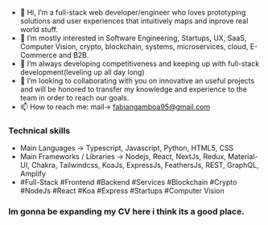 - 👋 Hi, I’m a full-stack web developer/engineer who loves prototyping solutions and user experiences that intuitively maps and inprove real world stuff.
- 👀 I’m mostly interested in Software Engineering, Startups, UX, SaaS, Computer Vision, crypto, blockchain, systems, microservices, cloud, E-Commerce and B2B.
- 🌱 I’m always developing competitiveness and keeping up with full-stack development(leveling up all day long)
- 💞️ I’m looking to collaborating with you on innovative an useful projects and will be honored to transfer my knowledge and experience to the team in order to reach our goals.
- 📫 How to reach me: mail-> fabiangamboa95@gmail.com

### Technical skills
- Main Languages -> Typescript, Javascript, Python, HTML5, CSS
- Main Frameworks / Libraries -> Nodejs, React, NextJs, Redux, Material-UI, Chakra, Tailwindcss, KoaJs, ExpressJs, FeathersJs, REST, GraphQL, Amplify
- #Full-Stack #Frontend #Backend #Services #Blockchain #Crypto #NodeJs #React #Koa #Express #Startups #Computer Vision
<!--- 
  Remember to put here my portfolio(at least 4 open source projects) and other stuff like personal page
--->
<!---
fabiangamboa95/fabiangamboa95 is a ✨ special ✨ repository because its `README.md` (this file) appears on your GitHub profile.
You can click the Preview link to take a look at your changes.
--->
### Im gonna be expanding my CV here i think its a good place.

